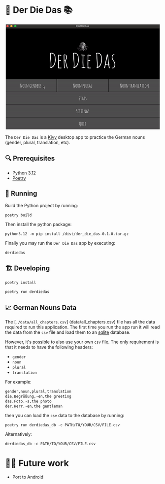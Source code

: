 # 🐙 Der Die Das 📚 

<p align="center">
  <img src="src/der_die_das/assets/images/demo.gif" />
</p>

The `Der Die Das` is a [Kivy](https://kivy.org/) desktop app to practice the German nouns (gender, plural, translation, etc).

## 🔍 Prerequisites 

- [Python 3.12](https://www.python.org/downloads/release/python-3125/)
- [Poetry](https://python-poetry.org/)

## 👟 Running
Build the Python project by running: 

```
poetry build
```

Then install the python package:

```
python3.12 -m pip install /dist/der_die_das-0.1.0.tar.gz
```

Finally you may run the `Der Die Das` app by executing:
```
derdiedas
```

## 🏗️ Developing

```
poetry install
```

```
poetry run derdiedas
```

## 📈 German Nouns Data

The [`./data/all_chapters.csv`] (data/all_chapters.csv) file  has all the data required to run this application. The first time you run the app run it will read the data from the `csv` file and load them to an [sqlite](https://www.sqlite.org/) database.

However, it's possible to also use your own `csv` file. The only requirement is that it needs to have the following headers:

- `gender`
- `noun`
- `plural`
- `translation`

For example:

```
gender,noun,plural,translation
die,Begrüßung,-en,the greeting
das,Foto,-s,the photo
der,Herr,-en,the gentleman
```

then you can load the `csv` data to the database by running:
```
poetry run derdiedas_db -c PATH/TO/YOUR/CSV/FILE.csv
```

Alternatively:
```
derdiedas_db -c PATH/TO/YOUR/CSV/FILE.csv
```

# 🤌🏻 Future work
- Port to Android

